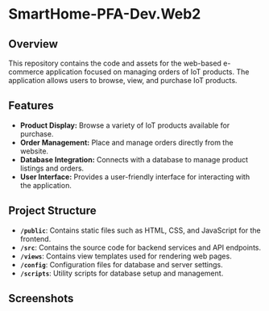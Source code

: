 # SmartHome-PFA-Dev.Web2

## Overview

This repository contains the code and assets for the web-based e-commerce application focused on managing orders of IoT products. The application allows users to browse, view, and purchase IoT products.

## Features

- **Product Display:** Browse a variety of IoT products available for purchase.
- **Order Management:** Place and manage orders directly from the website.
- **Database Integration:** Connects with a database to manage product listings and orders.
- **User Interface:** Provides a user-friendly interface for interacting with the application.

## Project Structure

- **`/public`**: Contains static files such as HTML, CSS, and JavaScript for the frontend.
- **`/src`**: Contains the source code for backend services and API endpoints.
- **`/views`**: Contains view templates used for rendering web pages.
- **`/config`**: Configuration files for database and server settings.
- **`/scripts`**: Utility scripts for database setup and management.

## Screenshots

